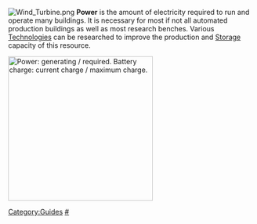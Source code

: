 ![](Wind_Turbine.png "Wind_Turbine.png") **Power** is the amount of
electricity required to run and operate many buildings. It is necessary
for most if not all automated production buildings as well as most
research benches. Various [Technologies](Technology.md "wikilink") can be
researched to improve the production and [Storage](Storage.md "wikilink")
capacity of this resource. 







<img src="Power_bars.png"
title="Power: generating / required. Battery charge: current charge / maximum charge."
width="295" height="295"
alt="Power: generating / required. Battery charge: current charge / maximum charge." />

[Category:Guides](Category:Guides "wikilink")
[\#](Category:Buildings "wikilink")